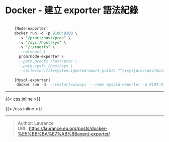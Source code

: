# Docker - 建立 exporter 語法紀錄



```sql

    [Node-exporter]
    docker run -d -p 9100:9100 \
      -v "/proc:/host/proc" \
      -v "/sys:/host/sys" \
      -v "/:/rootfs" \
      --net=host \
      prom/node-exporter \
      --path.procfs /host/proc \
      --path.sysfs /host/sys \
      --collector.filesystem.ignored-mount-points "^/(sys|proc|dev|host|etc)($|/)"
  
    [Mysql-exporter]
     docker run -d  --restart=always  --name mysqld-exporter -p 9104:9104   --net=host  --pid="host" -e DATA_SOURCE_NAME="exporter:123456@(172.16.0.222:3307)/"   bitnami/mysqld-exporter

```


***

{{< css.inline >}}
<style>
.emojify {
	font-family: Apple Color Emoji, Segoe UI Emoji, NotoColorEmoji, Segoe UI Symbol, Android Emoji, EmojiSymbols;
	font-size: 2rem;
	vertical-align: middle;
}
@media screen and (max-width:650px) {
  .nowrap {
    display: block;
    margin: 25px 0;
  }
}
</style>
{{< /css.inline >}}


---

> Author: Laurance  
> URL: https://laurance.eu.org/posts/docker-%E5%BB%BA%E7%AB%8Bagent-exporter/  

